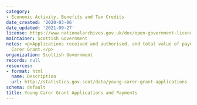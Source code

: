 ```yaml
---
category:
- Economic Activity, Benefits and Tax Credits
date_created: '2020-03-06'
date_updated: '2021-09-27'
license: https://www.nationalarchives.gov.uk/doc/open-government-licence/version/3/
maintainer: Scottish Government
notes: <p>Applications received and authorised, and total value of payments for Young
  Carer Grant.</p>
organization: Scottish Government
records: null
resources:
- format: html
  name: Description
  url: http://statistics.gov.scot/data/young-carer-grant-applications
schema: default
title: Young Carer Grant Applications and Payments
---
```

